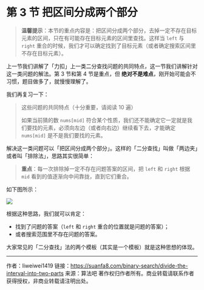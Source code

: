 # 第 3 节 把区间分成两个部分

> **温馨提示**：本节的重点内容是：把区间分成两个部分，去掉一定不存在目标元素的区间，只在有可能存在目标元素的区间里查找。这样当 `left` 与 `right` 重合的时候，我们才可以确定找到了目标元素（或者确定搜索区间里不存在目标元素）。

上一节我们讲解了「力扣」上一类二分查找问题的共同特点，这一节我们讲解针对这一类问题的解法。第 3 节和第 4 节是重点，但 **绝对不是难点**，刚开始可能会不习惯，题目做多了，就慢慢理解了。

我们再复习一下：

> 这些问题的共同特点（十分重要，请阅读 10 遍）
>
> 如果当前猜的数 `nums[mid]` 符合某个性质，我们还不能确定它一定就是我们要找的元素，必须向左边（或者向右边）继续看下去，才能确定 `nums[mid]` 是不是我们要找的元素。

解决这一类问题可以「把区间分成两个部分」。这样的「二分查找」叫做「两边夹」或者叫「排除法」，思路其实很简单：

> **重点**：每一次排除掉一定不存在问题答案的区间，把 `left` 和 `right` 根据 `mid` 看到的值逐渐向中间靠拢，直到它们重合。

如下图所示：

![](https://suanfa8-1252206550.cos.ap-shanghai.myqcloud.com/suanfa8/202305261900059.png)

根据这种思路，我们就可以肯定：

- 找到了问题的答案（`left` 和 `right` 重合的位置就是问题的答案）；
- 或者搜索范围里不存在问题的答案。

大家常见的「二分查找」法的两个模板（其实是一个模板）就是这种思想的体现。



---

作者：liweiwei1419
链接：https://suanfa8.com/binary-search/divide-the-interval-into-two-parts
来源：算法吧
著作权归作者所有。商业转载请联系作者获得授权，非商业转载请注明出处。